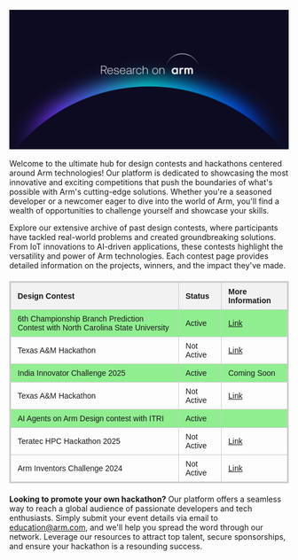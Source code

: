 
![research_banner](../images/Research_on_arm_banner.png)

Welcome to the ultimate hub for design contests and hackathons centered around Arm technologies! Our platform is dedicated to showcasing the most innovative and exciting competitions that push the boundaries of what's possible with Arm's cutting-edge solutions. Whether you're a seasoned developer or a newcomer eager to dive into the world of Arm, you'll find a wealth of opportunities to challenge yourself and showcase your skills.

Explore our extensive archive of past design contests, where participants have tackled real-world problems and created groundbreaking solutions. From IoT innovations to AI-driven applications, these contests highlight the versatility and power of Arm technologies. Each contest page provides detailed information on the projects, winners, and the impact they've made.

<!DOCTYPE html>
<html lang="en">
<head>
  <meta charset="UTF-8">
  <title>Design Contests</title>
  <style>
    table {
      width: 100%;
      border-collapse: collapse;
      border: 2px solid #ccc;
      margin: 20px 0;
      font-family: Arial, sans-serif;
    }
    th, td {
      border: 1px solid #ccc;
      padding: 8px 12px;
      text-align: left;
    }
    th {
      background-color: #f2f2f2;
    }
    /* Lighter green background for active projects */
    .active {
      background-color: lightgreen;
    }
  </style>
</head>
<body>
  <table>
    <thead>
      <tr>
        <th>Design Contest</th>
        <th>Status</th>
        <th>More Information</th>
      </tr>
    </thead>
    <tbody>
      <tr class="active">
        <td>6th Championship Branch Prediction Contest with North Carolina State University</td>
        <td>Active</td>
        <td>
          <a href="https://ericrotenberg.wordpress.ncsu.edu/cbp2025/#CBP2025framework" target="_blank">Link</a>
        </td>
      </tr>
      <tr>
        <td>Texas A&M Hackathon</td>
        <td>Not Active</td>
        <td>
          <a href="https://community.arm.com/arm-ambassadors/b/blog/posts/arm-at-tamuhack-2025" target="_blank">Link</a>
        </td>
      </tr>
            <tr class="active">
        <td>India Innovator Challenge 2025</td>
        <td>Active</td>
        <td>
          <a>Coming Soon</a>
        </td>
      </tr>
      <tr>
        <td>Texas A&M Hackathon</td>
        <td>Not Active</td>
        <td>
          <a href="https://community.arm.com/arm-ambassadors/b/blog/posts/arm-at-tamuhack-2025" target="_blank">Link</a>
        </td>
      </tr>
            <tr class="active">
        <td>AI Agents on Arm Design contest with ITRI</td>
        <td>Active</td>
        <td></td>
      </tr>
      <tr>
        <td>Teratec HPC Hackathon 2025</td>
        <td>Not Active</td>
        <td>
          <a href="https://teratec.eu/activites/Hackathon.html" target="_blank">Link</a>
        </td>
      </tr>
      <tr>
        <td>Arm Inventors Challenge 2024</td>
        <td>Not Active</td>
        <td>
          <a href="https://community.arm.com/events/the-inventors-challenge-2024/" target="_blank">Link</a>
        </td>
      </tr>
    </tbody>
  </table>
</body>
</html>






**Looking to promote your own hackathon?** Our platform offers a seamless way to reach a global audience of passionate developers and tech enthusiasts. Simply submit your event details via email to education@arm.com, and we'll help you spread the word through our network. Leverage our resources to attract top talent, secure sponsorships, and ensure your hackathon is a resounding success.